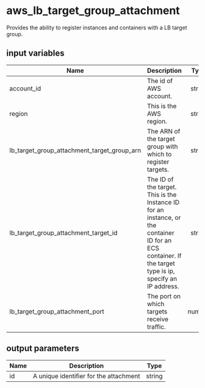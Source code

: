 # aws_lb_target_group_attachment

Provides the ability to register instances and containers with a LB target group.

## input variables

| Name | Description | Type | Default | Required |
|------|-------------|:----:|:-----:|:-----:|
|account_id|The id of AWS account.|string||Yes|
|region|This is the AWS region.|string|us-east-1|Yes|
|lb_target_group_attachment_target_group_arn|The ARN of the target group with which to register targets.|string||Yes|
|lb_target_group_attachment_target_id|The ID of the target. This is the Instance ID for an instance, or the container ID for an ECS container. If the target type is ip, specify an IP address.|string||Yes|
|lb_target_group_attachment_port|The port on which targets receive traffic.|number|80|No|

## output parameters

| Name | Description | Type |
|------|-------------|:----:|
|id|A unique identifier for the attachment|string|
